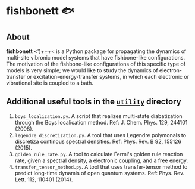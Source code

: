 # fishbonett 🐟

## About
**fishbonett** <')+++< is a Python package for propagating the dynamics of multi-site vibronic model systems that have
fishbone-like configurations. The motivation of the fishbone-like configurations of this specific type
of models is very simple; we would like to study the dynamics of electron-transfer or excitation-energy-transfer
systems, in which each electronic or vibrational site is coupled to a bath.

Additional useful tools in the [`utility`](https://github.com/Mulliken/fishbone-tensor-networks/tree/main/utility) directory
----------------------------------------------------------------------------------------------------------------------------
1. `boys_localization.py`. A script that realizes multi-state diabatization through the Boys localication method. Ref: J. Chem. Phys. 129, 244101 (2008).
1. `legendre_discretization.py`. A tool that uses Legendre polymonals to discretiza continous spectral densities. Ref: Phys. Rev. B 92, 155126 (2015).
2. `golden_rule_rate.py`. A tool to calculate Fermi's golden rule reaction rate, given a spectral density, a electronic coupling, and a free energy.
3. `transfer_tensor_method.py`. A tool that uses transfer-tensor method to predict long-time dynamis of open quantum systems. Ref: Phys. Rev. Lett. 112, 110401 (2014).
